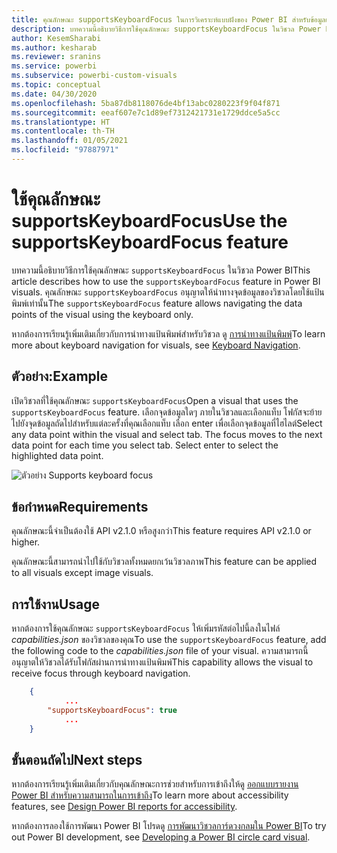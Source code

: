 ```yaml
---
title: คุณลักษณะ supportsKeyboardFocus ในการวิเคราะห์แบบฝังของ Power BI สำหรับข้อมูลเชิงลึก BI แบบฝังที่ดีขึ้น
description: บทความนี้อธิบายวิธีการใช้คุณลักษณะ supportsKeyboardFocus ในวิชวล Power BI และข้อกำหนด เพื่อให้ได้ข้อมูลเชิงลึก BI แบบฝังที่ดีขึ้นโดยใช้การวิเคราะห์แบบฝังตัวของ Power BI
author: KesemSharabi
ms.author: kesharab
ms.reviewer: sranins
ms.service: powerbi
ms.subservice: powerbi-custom-visuals
ms.topic: conceptual
ms.date: 04/30/2020
ms.openlocfilehash: 5ba87db8118076de4bf13abc0280223f9f04f871
ms.sourcegitcommit: eeaf607e7c1d89ef7312421731e1729ddce5a5cc
ms.translationtype: HT
ms.contentlocale: th-TH
ms.lasthandoff: 01/05/2021
ms.locfileid: "97887971"
---
```

# <a name="use-the-supportskeyboardfocus-feature"></a><span data-ttu-id="181ab-104">ใช้คุณลักษณะ supportsKeyboardFocus</span><span class="sxs-lookup"><span data-stu-id="181ab-104">Use the supportsKeyboardFocus feature</span></span>

<span data-ttu-id="181ab-105">บทความนี้อธิบายวิธีการใช้คุณลักษณะ `supportsKeyboardFocus` ในวิชวล Power BI</span><span class="sxs-lookup"><span data-stu-id="181ab-105">This article describes how to use the `supportsKeyboardFocus` feature in Power BI visuals.</span></span>
<span data-ttu-id="181ab-106">คุณลักษณะ `supportsKeyboardFocus` อนุญาตให้นำทางจุดข้อมูลของวิชวลโดยใช้แป้นพิมพ์เท่านั้น</span><span class="sxs-lookup"><span data-stu-id="181ab-106">The `supportsKeyboardFocus` feature allows navigating the data points of the visual using the keyboard only.</span></span>

<span data-ttu-id="181ab-107">หากต้องการเรียนรู้เพิ่มเติมเกี่ยวกับการนำทางแป้นพิมพ์สำหรับวิชวล ดู [การนำทางแป้นพิมพ์](../../create-reports/desktop-accessibility-consuming-tools.md#keyboard-navigation)</span><span class="sxs-lookup"><span data-stu-id="181ab-107">To learn more about keyboard navigation for visuals, see [Keyboard Navigation](../../create-reports/desktop-accessibility-consuming-tools.md#keyboard-navigation).</span></span>

## <a name="example"></a><span data-ttu-id="181ab-108">ตัวอย่าง:</span><span class="sxs-lookup"><span data-stu-id="181ab-108">Example</span></span>

<span data-ttu-id="181ab-109">เปิดวิชวลที่ใช้คุณลักษณะ `supportsKeyboardFocus`</span><span class="sxs-lookup"><span data-stu-id="181ab-109">Open a visual that uses the `supportsKeyboardFocus` feature.</span></span> <span data-ttu-id="181ab-110">เลือกจุดข้อมูลใดๆ ภายในวิชวลและเลือกแท็บ โฟกัสจะย้ายไปยังจุดข้อมูลถัดไปสำหรับแต่ละครั้งที่คุณเลือกแท็บ เลือก enter เพื่อเลือกจุดข้อมูลที่ไฮไลต์</span><span class="sxs-lookup"><span data-stu-id="181ab-110">Select any data point within the visual and select tab. The focus moves to the next data point for each time you select tab. Select enter to select the highlighted data point.</span></span>

![ตัวอย่าง Supports keyboard focus](./media/supportskeyboardfocus-feature/supports-keyboard-focus-example.png)

## <a name="requirements"></a><span data-ttu-id="181ab-112">ข้อกำหนด</span><span class="sxs-lookup"><span data-stu-id="181ab-112">Requirements</span></span>

<span data-ttu-id="181ab-113">คุณลักษณะนี้จำเป็นต้องใช้ API  v2.1.0 หรือสูงกว่า</span><span class="sxs-lookup"><span data-stu-id="181ab-113">This feature requires API v2.1.0 or higher.</span></span>

<span data-ttu-id="181ab-114">คุณลักษณะนี้สามารถนำไปใช้กับวิชวลทั้งหมดยกเว้นวิชวลภาพ</span><span class="sxs-lookup"><span data-stu-id="181ab-114">This feature can be applied to all visuals except image visuals.</span></span>

## <a name="usage"></a><span data-ttu-id="181ab-115">การใช้งาน</span><span class="sxs-lookup"><span data-stu-id="181ab-115">Usage</span></span>

<span data-ttu-id="181ab-116">หากต้องการใช้คุณลักษณะ `supportsKeyboardFocus` ให้เพิ่มรหัสต่อไปนี้ลงในไฟล์ *capabilities.json* ของวิชวลของคุณ</span><span class="sxs-lookup"><span data-stu-id="181ab-116">To use the `supportsKeyboardFocus` feature, add the following code to the *capabilities.json* file of your visual.</span></span>
<span data-ttu-id="181ab-117">ความสามารถนี้อนุญาตให้วิชวลได้รับโฟกัสผ่านการนำทางแป้นพิมพ์</span><span class="sxs-lookup"><span data-stu-id="181ab-117">This capability allows the visual to receive focus through keyboard navigation.</span></span>

```json
    {   
            ...
        "supportsKeyboardFocus": true
            ...
    }

```

## <a name="next-steps"></a><span data-ttu-id="181ab-118">ขั้นตอนถัดไป</span><span class="sxs-lookup"><span data-stu-id="181ab-118">Next steps</span></span>

<span data-ttu-id="181ab-119">หากต้องการเรียนรู้เพิ่มเติมเกี่ยวกับคุณลักษณะการช่วยสำหรับการเข้าถึงให้ดู [ออกแบบรายงาน Power BI สำหรับความสามารถในการเข้าถึง](../../create-reports/desktop-accessibility-creating-reports.md)</span><span class="sxs-lookup"><span data-stu-id="181ab-119">To learn more about accessibility features, see [Design Power BI reports for accessibility](../../create-reports/desktop-accessibility-creating-reports.md).</span></span>

<span data-ttu-id="181ab-120">หากต้องการลองใช้การพัฒนา Power BI โปรดดู [การพัฒนาวิชวลการ์ดวงกลมใน Power BI](develop-circle-card.md)</span><span class="sxs-lookup"><span data-stu-id="181ab-120">To try out Power BI development, see [Developing a Power BI circle card visual](develop-circle-card.md).</span></span>
